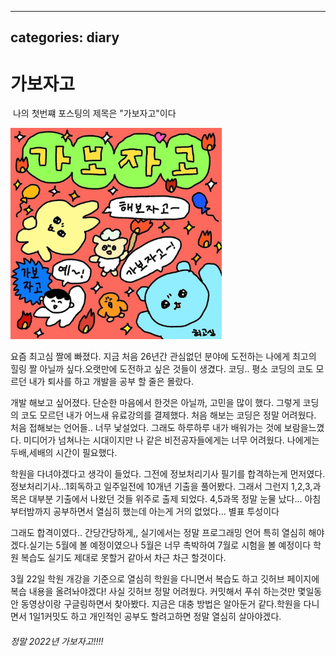 
---
categories: diary
---

# 가보자고
​                                                                        나의 첫번쨰 포스팅의 제목은 "가보자고"이다




<img src="../images/2022-03-18-first posting/다운로드.jpg" alt="다운로드" style="zoom:33%;" />




요즘 최고심 짤에 빠졌다. 지금 처음 26년간 관심없던 분야에 도전하는 나에게 최고의 힐링 짤 아닐까 싶다.오랫만에 도전하고 싶은 것들이 생겼다. 코딩.. 평소 코딩의 코도 모르던 내가 퇴사를 하고 개발을 공부 할 줄은 몰랐다.

개발 해보고 싶어졌다. 단순한 마음에서 한것은 아닐까, 고민을 많이 했다. 그렇게 코딩의 코도 모르던 내가 어느새 유료강의를 결제했다. 처음 해보는 코딩은 정말 어려웠다. 처음 접해보는 언어들.. 너무 낯설었다. 그래도 하루하루 내가 배워가는 것에 보람을느꼈다.  미디어가 넘쳐나는 시대이지만 나 같은 비전공자들에게는 너무 어려웠다. 나에게는 두배,세배의 시간이 필요했다. 

학원을 다녀야겠다고 생각이 들었다. 그전에 정보처리기사 필기를 합격하는게 먼저였다. 정보처리기사...1회독하고 일주일전에 10개년 기출을 풀어봤다.  그래서 그런지 1,2,3,과목은 대부분 기출에서 나왔던 것들 위주로 출제 되었다. 4,5과목 정말 눈물 났다... 아침부터밤까지 공부하면서 열심히 했는데 아는게 거의 없었다... 별표 투성이다

그래도 합격이였다.. 간당간당하게,, 실기에서는 정말 프로그래밍 언어 특히 열심히 해야겠다.실기는 5월에 볼 예정이였으나 5월은 너무 촉박하여 7월로 시험을 볼 예정이다 학원 복습도 실기도 제대로  못할거 같아서 차근 차근 할것이다.

3월 22일 학원 개강을 기준으로 열심히 학원을 다니면서 복습도 하고 깃허브 페이지에 복습 내용을 올려놔야겠다! 사실 깃허브 정말 어려웠다. 커밋해서 푸쉬 하는것만 몇일동안 동영상이랑 구글링하면서 찾아봤다. 지금은 대충 방법은 알아둔거 같다.학원을 다니면서 1일1커밋도 하고 개인적인 공부도 할려고하면 정말 열심히 살아야겠다.



######    정말 2022년 가보자고!!!!

